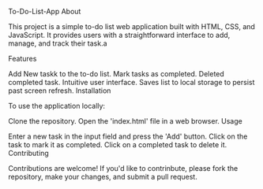 To-Do-List-App
About

This project is a simple to-do list web application built with HTML, CSS, and JavaScript. It provides users with a straightforward interface to add, manage, and track their task.a

Features

Add New taskk to the to-do list.
Mark tasks as completed.
Deleted completed task.
Intuitive user interface.
Saves list to local storage to persist past screen refresh.
Installation

To use the application locally:

Clone the repository.
Open the 'index.html' file in a web browser.
Usage

Enter a new task in the input field and press the 'Add' button.
Click on the task to mark it as completed.
Click on a completed task to delete it.
Contributing

Contributions are welcome! If you'd like to contrinbute, please fork the repository, make your changes, and submit a pull request.
